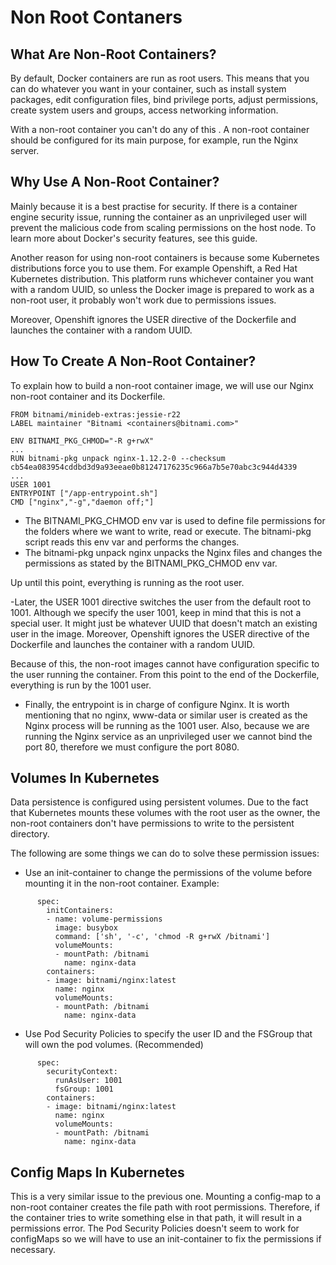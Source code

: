 # Non Root Contaners

## What Are Non-Root Containers?

By default, Docker containers are run as root users. This means that you can do whatever you want in your container, such as install system packages, edit configuration files, bind privilege ports, adjust permissions, create system users and groups, access networking information.

With a non-root container you can't do any of this . A non-root container should be configured for its main purpose, for example, run the Nginx server.

## Why Use A Non-Root Container?

Mainly because it is a best practise for security. If there is a container engine security issue, running the container as an unprivileged user will prevent the malicious code from scaling permissions on the host node. To learn more about Docker's security features, see this guide.

Another reason for using non-root containers is because some Kubernetes distributions force you to use them. For example Openshift, a Red Hat Kubernetes distribution. This platform runs whichever container you want with a random UUID, so unless the Docker image is prepared to work as a non-root user, it probably won't work due to permissions issues. 

Moreover, Openshift ignores the USER directive of the Dockerfile and launches the container with a random UUID.

## How To Create A Non-Root Container?

To explain how to build a non-root container image, we will use our Nginx non-root container and its Dockerfile.

```
FROM bitnami/minideb-extras:jessie-r22
LABEL maintainer "Bitnami <containers@bitnami.com>"

ENV BITNAMI_PKG_CHMOD="-R g+rwX"
...
RUN bitnami-pkg unpack nginx-1.12.2-0 --checksum cb54ea083954cddbd3d9a93eeae0b81247176235c966a7b5e70abc3c944d4339
...
USER 1001
ENTRYPOINT ["/app-entrypoint.sh"]
CMD ["nginx","-g","daemon off;"]
```

- The BITNAMI_PKG_CHMOD env var is used to define file permissions for the folders where we want to write, read or execute. The bitnami-pkg script reads this env var and performs the changes.
- The bitnami-pkg unpack nginx unpacks the Nginx files and changes the permissions as stated by the BITNAMI_PKG_CHMOD env var.

Up until this point, everything is running as the root user.

-Later, the USER 1001 directive switches the user from the default root to 1001. Although we specify the user 1001, keep in mind that this is not a special user. It might just be whatever UUID that doesn't match an existing user in the image. Moreover, Openshift ignores the USER directive of the Dockerfile and launches the container with a random UUID.

Because of this, the non-root images cannot have configuration specific to the user running the container. From this point to the end of the Dockerfile, everything is run by the 1001 user.

- Finally, the entrypoint is in charge of configure Nginx. It is worth mentioning that no nginx, www-data or similar user is created as the Nginx process will be running as the 1001 user. Also, because we are running the Nginx service as an unprivileged user we cannot bind the port 80, therefore we must configure the port 8080.

## Volumes In Kubernetes

Data persistence is configured using persistent volumes. Due to the fact that Kubernetes mounts these volumes with the root user as the owner, the non-root containers don't have permissions to write to the persistent directory.

The following are some things we can do to solve these permission issues:

- Use an init-container to change the permissions of the volume before mounting it in the non-root container. Example:

```
      spec:
        initContainers:
        - name: volume-permissions
          image: busybox
          command: ['sh', '-c', 'chmod -R g+rwX /bitnami']
          volumeMounts:
          - mountPath: /bitnami
            name: nginx-data
        containers:
        - image: bitnami/nginx:latest
          name: nginx
          volumeMounts:
          - mountPath: /bitnami
            name: nginx-data
```

- Use Pod Security Policies to specify the user ID and the FSGroup that will own the pod volumes. (Recommended)

```
      spec:
        securityContext:
          runAsUser: 1001
          fsGroup: 1001
        containers:
        - image: bitnami/nginx:latest
          name: nginx
          volumeMounts:
          - mountPath: /bitnami
            name: nginx-data
```

## Config Maps In Kubernetes

This is a very similar issue to the previous one. Mounting a config-map to a non-root container creates the file path with root permissions. Therefore, if the container tries to write something else in that path, it will result in a permissions error. The Pod Security Policies doesn't seem to work for configMaps so we will have to use an init-container to fix the permissions if necessary.
